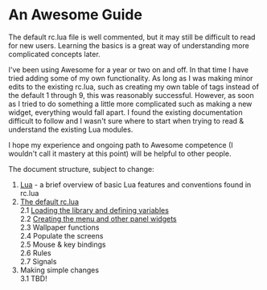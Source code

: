 # An Awesome Guide

The default rc.lua file is well commented, but it may still be difficult to
read for new users. Learning the basics is a great way of understanding more
complicated concepts later.

I've been using Awesome for a year or two on and off. In that time I have tried
adding some of my own functionality. As long as I was making minor edits to the
existing rc.lua, such as creating my own table of tags instead of the default 1
through 9, this was reasonably successful. However, as soon as I tried to do
something a little more complicated such as making a new widget, everything
would fall apart. I found the existing documentation difficult to follow and I
wasn't sure where to start when trying to read & understand the existing Lua
modules.

I hope my experience and ongoing path to Awesome competence (I wouldn't call it
mastery at this point) will be helpful to other people.

The document structure, subject to change:
1. [Lua](https://github.com/pepijnKrijnsen/awesome_guide/blob/main/01_lua.md) -
a brief overview of basic Lua features and conventions found in rc.lua  
2. [The default rc.lua](https://github.com/pepijnKrijnsen/awesome_guide/blob/main/02_rc-lua.md)  
2.1 [Loading the library and defining
variables](https://github.com/pepijnKrijnsen/awesome_guide/blob/main/02-1_library-and-variable-definitions.md)  
2.2 [Creating the menu and other panel
widgets](https://github.com/pepijnKrijnsen/awesome_guide/blob/main/02-2_menu.md)  
2.3 Wallpaper functions  
2.4 Populate the screens  
2.5 Mouse & key bindings  
2.6 Rules  
2.7 Signals  
3. Making simple changes  
3.1 TBD!
